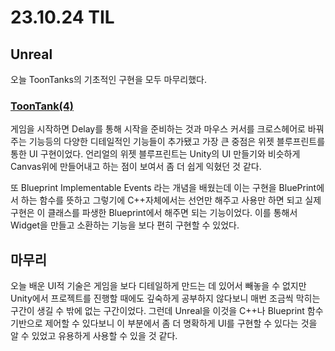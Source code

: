 # 23.10.24 TIL

## Unreal

오늘 ToonTanks의 기초적인 구현을 모두 마무리했다.

### [ToonTank(4)](</Unreal%20Engine/실습/ToonTanks/ToonTanks(4).md>)

게임을 시작하면 Delay를 통해 시작을 준비하는 것과 마우스 커서를 크로스헤어로 바꿔주는 기능등의 다양한 디테일적인 기능들이 추가됐고 가장 큰 중점은 위젯 블루프린트를 통한 UI 구현이었다. 언리얼의 위젯 블루프린트는 Unity의 UI 만들기와 비슷하게 Canvas위에 만들어내고 하는 점이 보여서 좀 더 쉽게 익혔던 것 같다.

또 Blueprint Implementable Events 라는 개념을 배웠는데 이는 구현을 BluePrint에서 하는 함수를 뜻하고 그렇기에 C++자체에서는 선언만 해주고 사용만 하면 되고 실제 구현은 이 클래스를 파생한 Blueprint에서 해주면 되는 기능이었다. 이를 통해서 Widget을 만들고 소환하는 기능을 보다 편히 구현할 수 있었다.

## 마무리

오늘 배운 UI적 기술은 게임을 보다 디테일하게 만드는 데 있어서 빼놓을 수 없지만 Unity에서 프로젝트를 진행할 때에도 깊숙하게 공부하지 않다보니 매번 조금씩 막히는 구간이 생길 수 밖에 없는 구간이었다. 그런데 Unreal을 이것을 C++나 Blueprint 함수 기반으로 제어할 수 있다보니 이 부분에서 좀 더 명확하게 UI를 구현할 수 있다는 것을 알 수 있었고 유용하게 사용할 수 있을 것 같다.
